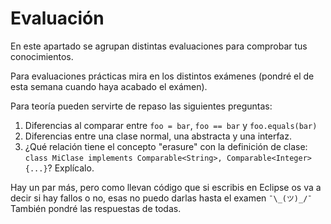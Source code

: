 # Evaluación
En este apartado se agrupan distintas evaluaciones para comprobar tus conocimientos.

Para evaluaciones prácticas mira en los distintos exámenes (pondré el de esta semana cuando haya acabado el exámen).

Para teoría pueden servirte de repaso las siguientes preguntas:
1. Diferencias al comparar entre `foo = bar`, `foo == bar` y `foo.equals(bar)`
1. Diferencias entre una clase normal, una abstracta y una interfaz.
1. ¿Qué relación tiene el concepto "erasure" con la definición de clase:
`class MiClase implements Comparable<String>, Comparable<Integer> {...}`? Explícalo.

Hay un par más, pero como llevan código que si escribis en Eclipse os va a decir si hay fallos o no, esas no puedo darlas hasta el examen `¯\_(ツ)_/¯`
También pondré las respuestas de todas.
